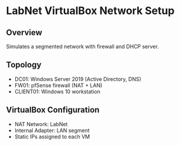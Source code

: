 # LabNet VirtualBox Network Setup

## Overview
Simulates a segmented network with firewall and DHCP server.

## Topology
- DC01: Windows Server 2019 (Active Directory, DNS)
- FW01: pfSense firewall (NAT + LAN)
- CLIENT01: Windows 10 workstation

## VirtualBox Configuration
- NAT Network: LabNet
- Internal Adapter: LAN segment
- Static IPs assigned to each VM